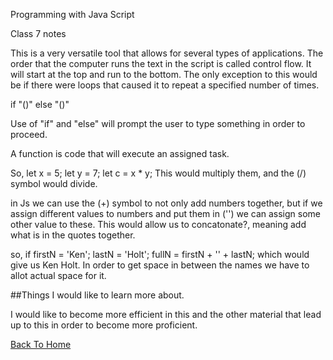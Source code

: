 Programming with Java Script

Class 7 notes

This is a very versatile tool that allows for several types of applications.
The order that the computer runs the text in the script is called control flow. It will start at the top and run to the bottom.
The only exception to this would be if there were loops that caused it to repeat a specified number of times.

if "()"
  else "()"

Use of "if" and "else" will prompt the user to type something in order to proceed.

A function is code that will execute an assigned task.

So,
let x = 5;
let y = 7;
let c = x * y;
 This would multiply them, and the (/) symbol would divide.

in Js we can use the (+) symbol to not only add numbers together, but if we assign different values to numbers and put them in ('') we can assign some other value to these. This would allow us to concatonate?, meaning add what is in the quotes together.

so, if
firstN = 'Ken';
lastN = 'Holt';
fullN = firstN + '' + lastN; which would give us Ken Holt. In order to get space in between the names we have to allot actual space for it. 



##Things I would like to learn more about.

I would like to become more efficient in this and the other material that lead up to this in order to become more proficient.


[Back To Home](../README.md)
